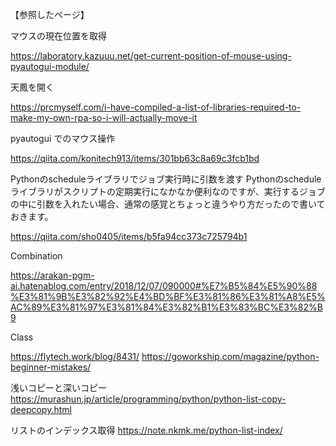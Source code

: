 【参照したページ】

マウスの現在位置を取得

https://laboratory.kazuuu.net/get-current-position-of-mouse-using-pyautogui-module/

天鳳を開く

https://prcmyself.com/i-have-compiled-a-list-of-libraries-required-to-make-my-own-rpa-so-i-will-actually-move-it

pyautogui でのマウス操作

https://qiita.com/konitech913/items/301bb63c8a69c3fcb1bd


Pythonのscheduleライブラリでジョブ実行時に引数を渡す
Pythonのscheduleライブラリがスクリプトの定期実行になかなか便利なのですが、実行するジョブの中に引数を入れたい場合、通常の感覚とちょっと違うやり方だったので書いておきます。

https://qiita.com/sho0405/items/b5fa94cc373c725794b1

Combination

https://arakan-pgm-ai.hatenablog.com/entry/2018/12/07/090000#%E7%B5%84%E5%90%88%E3%81%9B%E3%82%92%E4%BD%BF%E3%81%86%E3%81%A8%E5%AC%89%E3%81%97%E3%81%84%E3%82%B1%E3%83%BC%E3%82%B9

Class

https://flytech.work/blog/8431/
https://goworkship.com/magazine/python-beginner-mistakes/

浅いコピーと深いコピー
https://murashun.jp/article/programming/python/python-list-copy-deepcopy.html

リストのインデックス取得
https://note.nkmk.me/python-list-index/
